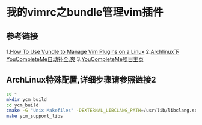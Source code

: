 # 我的vimrc之bundle管理vim插件

## 参考链接

 1.[How To Use Vundle to Manage Vim Plugins on a Linux](https://www.digitalocean.com/community/tutorials/how-to-use-vundle-to-manage-vim-plugins-on-a-linux-vpsgg)
 2.[Archlinux下YouCompleteMe自动补全,爽](http://blog.csdn.net/u010826976/article/details/38659137#plain)
 3.[YouCompleteMe项目主页](https://github.com/Valloric/YouCompleteMe#ubuntu-linux-x64-super-quick-installation)

## ArchLinux特殊配置,详细步骤请参照链接2 


```bash
cd ~
mkdir ycm_build
cd ycm_build
cmake -G "Unix Makefiles" -DEXTERNAL_LIBCLANG_PATH=/usr/lib/libclang.so. ~/.vim/bundle/YouCompleteMe/third_party/ycmd/cpp
make ycm_support_libs
```

